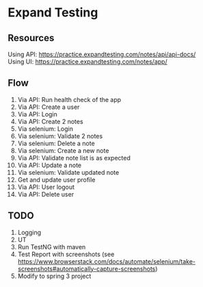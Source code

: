 # Expand Testing

## Resources
Using API: https://practice.expandtesting.com/notes/api/api-docs/ <br>
Using UI: https://practice.expandtesting.com/notes/app/

## Flow
1. Via API: Run health check of the app
2. Via API: Create a user
3. Via API: Login
4. Via API: Create 2 notes
5. Via selenium: Login
6. Via selenium: Validate 2 notes
7. Via selenium: Delete a note
8. Via selenium: Create a new note
9. Via API: Validate note list is as expected
10. Via API: Update a note
11. Via selenium: Validate updated note
12. Get and update user profile
13. Via API: User logout
14. Via API: Delete user

## TODO
1. Logging
2. UT
3. Run TestNG with maven
4. Test Report with screenshots (see https://www.browserstack.com/docs/automate/selenium/take-screenshots#automatically-capture-screenshots)
5. Modify to spring 3 project
